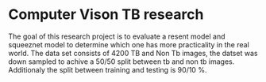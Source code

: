 # Computer Vison TB research 
The goal of this research project is to evaluate a resent model and squeeznet model to determine which one has more practicality in the real world.
The data set consists of 4200 TB and Non Tb images, the datset was down sampled to achive a 50/50 split between tb and non tb images.
Additionaly the split between training and testing is 90/10 %.
